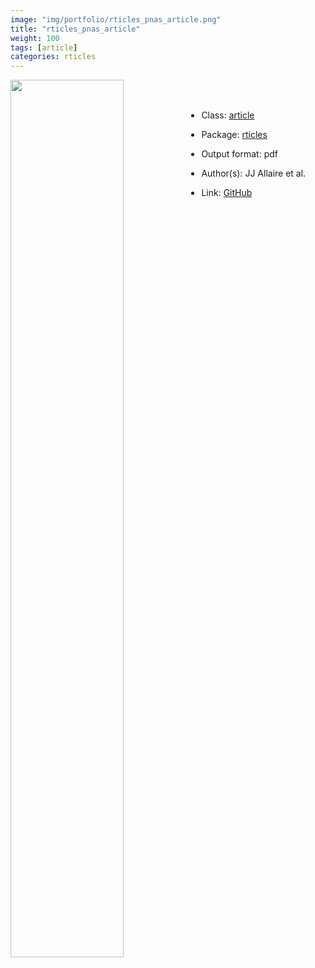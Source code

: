 ```yaml
---
image: "img/portfolio/rticles_pnas_article.png"
title: "rticles_pnas_article"
weight: 100
tags: [article]
categories: rticles
---
```




<!--more-->

<p><a href="../../img/portfolio/rticles_pnas_article.png"><img class = "jf-image-shadow" src="../../img/portfolio/rticles_pnas_article.png" width="60%"  align="left"></a></p>

<br><br>

- Class: [article](../../tags/article)
- Package: [rticles](rticles)
- Output format: pdf

- Author(s): JJ Allaire et al.
- Link: [GitHub](https://github.com/rstudio/rticles)



